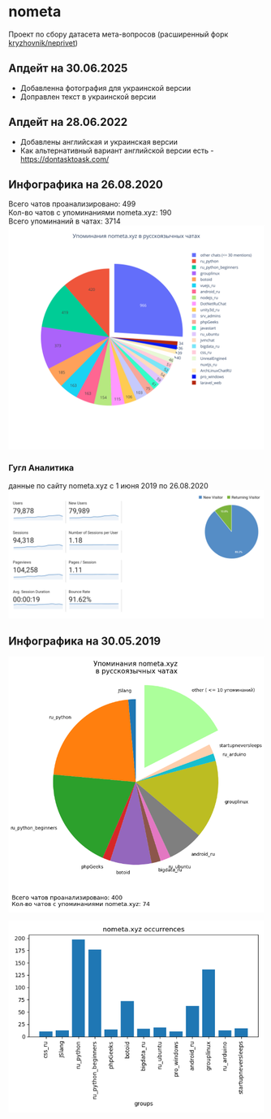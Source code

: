 # nometa
Проект по сбору датасета мета-вопросов
(расширенный форк [kryzhovnik/neprivet](https://github.com/kryzhovnik/neprivet))

## Апдейт на 30.06.2025
* Добавленна фотография для украинской версии
* Доправлен текст в украинской версии
## Апдейт на 28.06.2022
* Добавлены английская и украинская версии
* Как альтернативный вариант английской версии есть - https://dontasktoask.com/
## Инфографика на 26.08.2020
Всего чатов проанализировано: 499 <br>
Кол-во чатов с упоминаниями nometa.xyz: 190 <br>
Всего упоминаний в чатах: 3714
![](pie_plot_2020.svg?raw=true "Pie chart")

### Гугл Аналитика
данные по сайту nometa.xyz с 1 июня 2019 по 26.08.2020
![](google_analytics.png?raw=true "google analytics")

## Инфографика на 30.05.2019

![](mentions.png?raw=true "Pie chart")


![](occur.png?raw=true "Bar chart")
